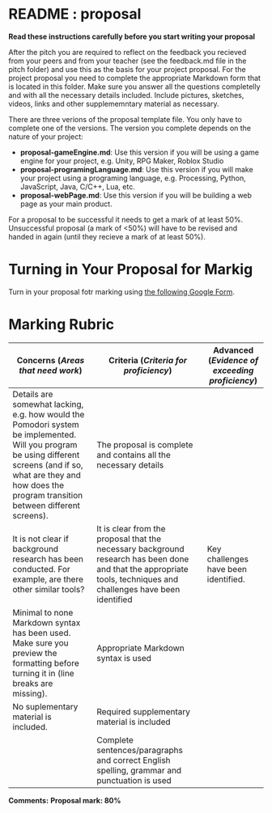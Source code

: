 # README : proposal

__Read these instructions carefully before you start writing your proposal__

After the pitch you are required to reflect on the feedback you recieved from your peers and from your teacher (see the feedback.md file in the pitch folder) and use this as the basis for your project proposal. For the project proposal you need to complete the appropriate Markdown form that is located in this folder. Make sure you answer all the questions completelly and with all the necessary details included. Include pictures, sketches, videos, links and other supplememntary material as necessary. 

There are three verions of the proposal template file. You only have to complete one of the versions. The version you complete depends on the nature of your project:
* __proposal-gameEngine.md__: Use this version if you will be using a game engine for your project, e.g. Unity, RPG Maker, Roblox Studio
* __proposal-programingLanguage.md__: Use this version if you will make your project using a programing language, e.g. Processing, Python, JavaScript, Java, C/C++, Lua, etc.
* __proposal-webPage.md__: Use this version if you will be building a web page as your main product.

For a proposal to be successful it needs to get a mark of at least 50%. Unsuccessful proposal (a mark of <50%) will have to be revised and handed in again (until they recieve a mark of at least 50%).

# Turning in Your Proposal for Markig
Turn in your proposal fotr marking using [the following Google Form]( https://docs.google.com/a/epsb.ca/forms/d/e/1FAIpQLSdnnOUlwawWq9wmrKJZH40JlfNuSE8QaFGsJ_6OlzZle7m3MA/viewform).

# Marking Rubric

| Concerns (_Areas that need work_) | Criteria (_Criteria for proficiency_) | Advanced (_Evidence of exceeding proficiency_) |
| ---| --- | --- |
| Details are somewhat lacking, e.g. how would the Pomodori system be implemented. Will you program be using different screens (and if so, what are they and how does the program transition between different screens). | The proposal is complete and contains all the necessary details | |
| It is not clear if background research has been conducted. For example, are there other similar tools? | It is clear from the proposal that the necessary background research has been done and that the appropriate tools, techniques and challenges have been identified | Key challenges have been identified. |
| Minimal to none Markdown syntax has been used. Make sure you preview the formatting before turning it in (line breaks are missing).| Appropriate Markdown syntax is used | |
| No suplementary material is included. | Required supplementary material is included | |
| | Complete sentences/paragraphs and correct English spelling, grammar and punctuation is used | |

__Comments:__
__Proposal mark: 80%__
